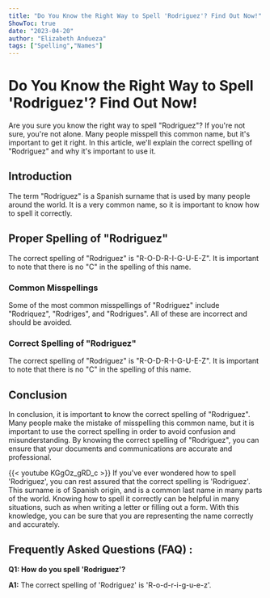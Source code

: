 ```yaml
---
title: "Do You Know the Right Way to Spell 'Rodriguez'? Find Out Now!"
ShowToc: true 
date: "2023-04-20"
author: "Elizabeth Andueza" 
tags: ["Spelling","Names"]
---
```

# Do You Know the Right Way to Spell 'Rodriguez'? Find Out Now!

Are you sure you know the right way to spell "Rodriguez"? If you're not sure, you're not alone. Many people misspell this common name, but it's important to get it right. In this article, we'll explain the correct spelling of "Rodriguez" and why it's important to use it.

## Introduction

The term "Rodriguez" is a Spanish surname that is used by many people around the world. It is a very common name, so it is important to know how to spell it correctly.

## Proper Spelling of "Rodriguez"

The correct spelling of "Rodriguez" is "R-O-D-R-I-G-U-E-Z". It is important to note that there is no "C" in the spelling of this name.

### Common Misspellings

Some of the most common misspellings of "Rodriguez" include "Rodriquez", "Rodriges", and "Rodrigues". All of these are incorrect and should be avoided.

### Correct Spelling of "Rodriguez"

The correct spelling of "Rodriguez" is "R-O-D-R-I-G-U-E-Z". It is important to note that there is no "C" in the spelling of this name.

## Conclusion

In conclusion, it is important to know the correct spelling of "Rodriguez". Many people make the mistake of misspelling this common name, but it is important to use the correct spelling in order to avoid confusion and misunderstanding. By knowing the correct spelling of "Rodriguez", you can ensure that your documents and communications are accurate and professional.

{{< youtube KGgOz_gRD_c >}} 
If you've ever wondered how to spell 'Rodriguez', you can rest assured that the correct spelling is 'Rodriguez'. This surname is of Spanish origin, and is a common last name in many parts of the world. Knowing how to spell it correctly can be helpful in many situations, such as when writing a letter or filling out a form. With this knowledge, you can be sure that you are representing the name correctly and accurately.

## Frequently Asked Questions (FAQ) :
**Q1: How do you spell 'Rodriguez'?**

**A1:** The correct spelling of 'Rodriguez' is 'R-o-d-r-i-g-u-e-z'.





